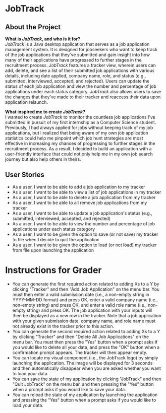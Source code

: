 # JobTrack

## About the Project
**What is *JobTrack*, and who is it for?**  
*JobTrack* is a Java desktop application that serves as a job application management system. It is designed for jobseekers who want to keep track of the job applications that they've submitted and gain insight into how many of their applications have progressed to further stages in the recruitment process. *JobTrack* features a tracker view, wherein users can add, delete, and see a list of their submitted job applications with various details, including date applied, company name, role, and status (e.g., submitted, interviewed, accepted, and rejected). Users can update the status of each job application and view the number and percentage of job applications under each status category. *JobTrack* also allows users to save the changes that they've made to their tracker and reaccess their data upon application relaunch.

**What inspired me to create *JobTrack?***  
I wanted to create *JobTrack* to monitor the countless job applications I've submitted in pursuit of my first internship as a Computer Science student. Previously, I had always applied for jobs without keeping track of my job applications, but I realized that being aware of my own job application statistics could help me pinpoint which job hunt strategies are most effective in increasing my chances of progressing to further stages in the recruitment process. As a result, I decided to build an application with a user-friendly interface that could not only help me in my own job search journey but also help others in theirs.

## User Stories
- As a user, I want to be able to add a job application to my tracker
- As a user, I want to be able to view a list of job applications in my tracker
- As a user, I want to be able to delete a job application from my tracker
- As a user, I want to be able to all remove job applications from my tracker
- As a user, I want to be able to update a job application's status (e.g., submitted, interviewed, accepted, and rejected)
- As a user, I want to be able to view the number and percentage of job applications under each status category
- As a user, I want to be given the option to save (or not save) my tracker to file when I decide to quit the application
- As a user, I want to be given the option to load (or not load) my tracker from file upon launching the application

# Instructions for Grader

- You can generate the first required action related to adding Xs to a Y by clicking "Tracker" and then "Add Job Application" on the menu bar. You must then enter a valid submission date (i.e., a non-empty string in YYYY-MM-DD format) and press OK, enter a valid company name (i.e., non-empty string) and press OK, and enter a valid role name (i.e., non-empty string) and press OK. The job application with your inputs will then be displayed as a new row in the tracker. Note that a job application with your given submission date, company name, and role name must not already exist in the tracker prior to this action.
- You can generate the second required action related to adding Xs to a Y by clicking "Tracker" and then "Delete All Job Applications" on the menu bar. You must then press the "Yes" button when a prompt asks if you would like to delete all your data, and press the "OK" button when a confirmation prompt appears. The tracker will then appear empty.
- You can locate my visual component (i.e., the JobTrack logo) by simply launching the application. The image will be displayed for 3 seconds and then automatically disappear when you are asked whether you want to load your data.
- You can save the state of my application by clicking "JobTrack" and then "Quit JobTrack" on the menu bar, and then pressing the "Yes" button when a prompt asks if you would like to save your data.
- You can reload the state of my application by launching the application and pressing the "Yes" button when a prompt asks if you would like to load your data.